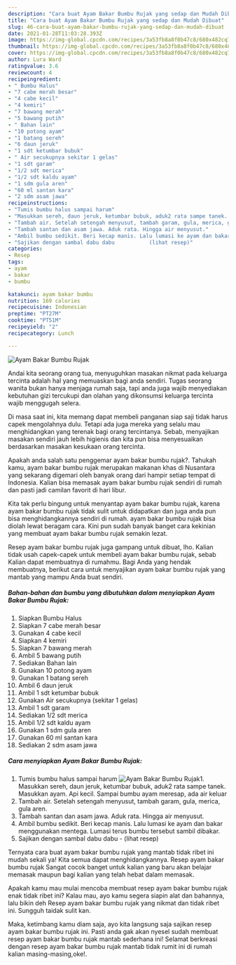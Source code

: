 ```yaml
---
description: "Cara buat Ayam Bakar Bumbu Rujak yang sedap dan Mudah Dibuat"
title: "Cara buat Ayam Bakar Bumbu Rujak yang sedap dan Mudah Dibuat"
slug: 46-cara-buat-ayam-bakar-bumbu-rujak-yang-sedap-dan-mudah-dibuat
date: 2021-01-28T11:03:28.393Z
image: https://img-global.cpcdn.com/recipes/3a53fb8a8f0b47c8/680x482cq70/ayam-bakar-bumbu-rujak-foto-resep-utama.jpg
thumbnail: https://img-global.cpcdn.com/recipes/3a53fb8a8f0b47c8/680x482cq70/ayam-bakar-bumbu-rujak-foto-resep-utama.jpg
cover: https://img-global.cpcdn.com/recipes/3a53fb8a8f0b47c8/680x482cq70/ayam-bakar-bumbu-rujak-foto-resep-utama.jpg
author: Lura Ward
ratingvalue: 3.6
reviewcount: 4
recipeingredient:
- " Bumbu Halus"
- "7 cabe merah besar"
- "4 cabe kecil"
- "4 kemiri"
- "7 bawang merah"
- "5 bawang putih"
- " Bahan lain"
- "10 potong ayam"
- "1 batang sereh"
- "6 daun jeruk"
- "1 sdt ketumbar bubuk"
- " Air secukupnya sekitar 1 gelas"
- "1 sdt garam"
- "1/2 sdt merica"
- "1/2 sdt kaldu ayam"
- "1 sdm gula aren"
- "60 ml santan kara"
- "2 sdm asam jawa"
recipeinstructions:
- "Tumis bumbu halus sampai harum"
- "Masukkan sereh, daun jeruk, ketumbar bubuk, aduk2 rata sampe tanek. Masukkan ayam. Api kecil. Sampai bumbu ayam meresap, ada air keluar"
- "Tambah air. Setelah setengah menyusut, tambah garam, gula, merica, gula aren."
- "Tambah santan dan asam jawa. Aduk rata. Hingga air menyusut."
- "Ambil bumbu sedikit. Beri kecap manis. Lalu lumasi ke ayam dan bakar menggunakan mentega. Lumasi terus bumbu tersebut sambil dibakar."
- "Sajikan dengan sambal dabu dabu           (lihat resep)"
categories:
- Resep
tags:
- ayam
- bakar
- bumbu

katakunci: ayam bakar bumbu 
nutrition: 169 calories
recipecuisine: Indonesian
preptime: "PT27M"
cooktime: "PT51M"
recipeyield: "2"
recipecategory: Lunch

---
```



![Ayam Bakar Bumbu Rujak](https://img-global.cpcdn.com/recipes/3a53fb8a8f0b47c8/680x482cq70/ayam-bakar-bumbu-rujak-foto-resep-utama.jpg)

Andai kita seorang orang tua, menyuguhkan masakan nikmat pada keluarga tercinta adalah hal yang memuaskan bagi anda sendiri. Tugas seorang  wanita bukan hanya menjaga rumah saja, tapi anda juga wajib menyediakan kebutuhan gizi tercukupi dan olahan yang dikonsumsi keluarga tercinta wajib menggugah selera.

Di masa  saat ini, kita memang dapat membeli panganan siap saji tidak harus capek mengolahnya dulu. Tetapi ada juga mereka yang selalu mau menghidangkan yang terenak bagi orang tercintanya. Sebab, menyajikan masakan sendiri jauh lebih higienis dan kita pun bisa menyesuaikan berdasarkan masakan kesukaan orang tercinta. 



Apakah anda salah satu penggemar ayam bakar bumbu rujak?. Tahukah kamu, ayam bakar bumbu rujak merupakan makanan khas di Nusantara yang sekarang digemari oleh banyak orang dari hampir setiap tempat di Indonesia. Kalian bisa memasak ayam bakar bumbu rujak sendiri di rumah dan pasti jadi camilan favorit di hari libur.

Kita tak perlu bingung untuk menyantap ayam bakar bumbu rujak, karena ayam bakar bumbu rujak tidak sulit untuk didapatkan dan juga anda pun bisa menghidangkannya sendiri di rumah. ayam bakar bumbu rujak bisa diolah lewat beragam cara. Kini pun sudah banyak banget cara kekinian yang membuat ayam bakar bumbu rujak semakin lezat.

Resep ayam bakar bumbu rujak juga gampang untuk dibuat, lho. Kalian tidak usah capek-capek untuk membeli ayam bakar bumbu rujak, sebab Kalian dapat membuatnya di rumahmu. Bagi Anda yang hendak membuatnya, berikut cara untuk menyajikan ayam bakar bumbu rujak yang mantab yang mampu Anda buat sendiri.

<!--inarticleads1-->

##### Bahan-bahan dan bumbu yang dibutuhkan dalam menyiapkan Ayam Bakar Bumbu Rujak:

1. Siapkan  Bumbu Halus
1. Siapkan 7 cabe merah besar
1. Gunakan 4 cabe kecil
1. Siapkan 4 kemiri
1. Siapkan 7 bawang merah
1. Ambil 5 bawang putih
1. Sediakan  Bahan lain
1. Gunakan 10 potong ayam
1. Gunakan 1 batang sereh
1. Ambil 6 daun jeruk
1. Ambil 1 sdt ketumbar bubuk
1. Gunakan  Air secukupnya (sekitar 1 gelas)
1. Ambil 1 sdt garam
1. Sediakan 1/2 sdt merica
1. Ambil 1/2 sdt kaldu ayam
1. Gunakan 1 sdm gula aren
1. Gunakan 60 ml santan kara
1. Sediakan 2 sdm asam jawa




<!--inarticleads2-->

##### Cara menyiapkan Ayam Bakar Bumbu Rujak:

1. Tumis bumbu halus sampai harum
<img src="https://img-global.cpcdn.com/steps/b12b8ea46da36d6c/160x128cq70/ayam-bakar-bumbu-rujak-langkah-memasak-1-foto.jpg" alt="Ayam Bakar Bumbu Rujak">1. Masukkan sereh, daun jeruk, ketumbar bubuk, aduk2 rata sampe tanek. Masukkan ayam. Api kecil. Sampai bumbu ayam meresap, ada air keluar
1. Tambah air. Setelah setengah menyusut, tambah garam, gula, merica, gula aren.
1. Tambah santan dan asam jawa. Aduk rata. Hingga air menyusut.
1. Ambil bumbu sedikit. Beri kecap manis. Lalu lumasi ke ayam dan bakar menggunakan mentega. Lumasi terus bumbu tersebut sambil dibakar.
1. Sajikan dengan sambal dabu dabu -           (lihat resep)




Ternyata cara buat ayam bakar bumbu rujak yang mantab tidak ribet ini mudah sekali ya! Kita semua dapat menghidangkannya. Resep ayam bakar bumbu rujak Sangat cocok banget untuk kalian yang baru akan belajar memasak maupun bagi kalian yang telah hebat dalam memasak.

Apakah kamu mau mulai mencoba membuat resep ayam bakar bumbu rujak enak tidak ribet ini? Kalau mau, ayo kamu segera siapin alat dan bahannya, lalu bikin deh Resep ayam bakar bumbu rujak yang nikmat dan tidak ribet ini. Sungguh taidak sulit kan. 

Maka, ketimbang kamu diam saja, ayo kita langsung saja sajikan resep ayam bakar bumbu rujak ini. Pasti anda gak akan nyesel sudah membuat resep ayam bakar bumbu rujak mantab sederhana ini! Selamat berkreasi dengan resep ayam bakar bumbu rujak mantab tidak rumit ini di rumah kalian masing-masing,oke!.

